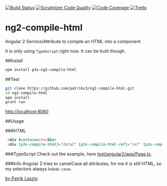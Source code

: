 <!--@corifeus-header-->

[![Build Status](https://travis-ci.org/patrikx3/ng2-compile-html.svg?branch=master)](https://travis-ci.org/patrikx3/ng2-compile-html)
[![Scrutinizer Code Quality](https://scrutinizer-ci.com/g/patrikx3/ng2-compile-html/badges/quality-score.png?b=master)](https://scrutinizer-ci.com/g/patrikx3/ng2-compile-html/?branch=master)
[![Code Coverage](https://scrutinizer-ci.com/g/patrikx3/ng2-compile-html/badges/coverage.png?b=master)](https://scrutinizer-ci.com/g/patrikx3/ng2-compile-html/?branch=master)  [![Trello](https://img.shields.io/badge/Trello-p3x-026aa7.svg)](https://trello.com/b/gqKHzZGy/p3x)

<!--@corifeus-header:end-->

# ng2-compile-html

Angular 2 Service/Attribute to compile an HTML into a component

It is only using ```TypeScript``` right now. It can be built though.

##Install
  
```bash
npm install p3x-ng2-compile-html
```

##Test
   
```bash
git clone https://github.com/patrikx3/ng2-compile-html.git
cd ng2-compile-html
npm install
grunt run
```

[http://localhost:8080](http://localhost:8080)

##Usage

###HTML
  
```html
 <div #container></div>
 <div [p3x-compile-html]="data2" [p3x-compile-html-ref]="ref" [p3x-compile-html-imports]="importsLikeMaterialEtc"></div>
```

###TypeScript
Check out the example, here [test/angular2/app/Page.ts](test/angular2-webpack/app/Page.ts).

###Info
Angular 2 tries to camelCase all attributes, for me it is still HTML, so my selectors always ```kebab-case```.


<!--@corifeus-footer-->
[by Patrik Laszlo](http://patrikx3.tk)
<!--@corifeus-footer:end-->